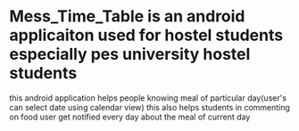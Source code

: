 # Mess_Time_Table is an android applicaiton used for hostel students especially pes university hostel students 
this android application helps people knowing meal of particular day(user's can select date using calendar view)
this also helps students in commenting on food 
user get notified every day about the meal of current day
